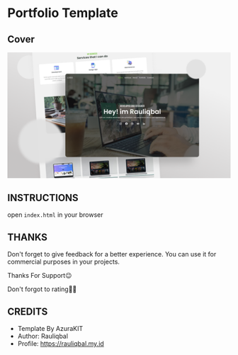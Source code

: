 # Portfolio Template

## Cover

![cover](thumbnail.png)

## INSTRUCTIONS

open `index.html` in your browser

## THANKS

Don't forget to give feedback for a better experience. You can use it for commercial purposes in your projects.

Thanks For Support😉

Don't forgot to rating🌟🤩

## CREDITS

-  Template By AzuraKIT
-  Author: Rauliqbal
-  Profile: https://rauliqbal.my.id
